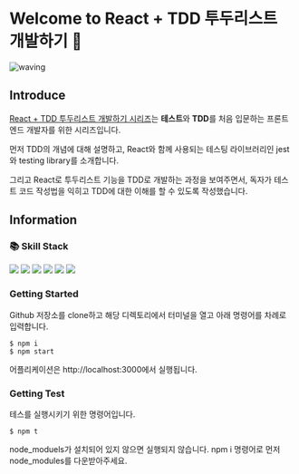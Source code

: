 <h1>Welcome to React + TDD 투두리스트 개발하기 👋</h1>

![waving](https://capsule-render.vercel.app/api?type=waving&height=200&text=React+TDD&fontAlign=75&fontAlignY=40&color=gradient)

<h2>Introduce</h2>

[React + TDD 투두리스트 개발하기 시리즈](https://velog.io/@seo__namu/series/React-TDD-%ED%88%AC%EB%91%90%EB%A6%AC%EC%8A%A4%ED%8A%B8-%EA%B0%9C%EB%B0%9C%ED%95%98%EA%B8%B0)는 **테스트**와 **TDD**를 처음 입문하는 프론트엔드 개발자를 위한 시리즈입니다.

먼저 TDD의 개념에 대해 설명하고, React와 함께 사용되는 테스팅 라이브러리인 jest와 testing library를 소개합니다.

그리고 React로 투두리스트 기능을 TDD로 개발하는 과정을 보여주면서, 독자가 테스트 코드 작성법을 익히고 TDD에 대한 이해를 할 수 있도록 작성했습니다.

<h2>Information</h2>

<h3>📚 Skill Stack</h3>

<img src="https://img.shields.io/badge/HTML5-E34F26?style=flat-square&logo=html5&logoColor=white" style="display:inline"/>
<img src="https://img.shields.io/badge/CSS3-1572B6?style=flat-square&logo=css3&logoColor=white" style="display:inline"/>
<img src="https://img.shields.io/badge/React-61DAFB?style=flat-square&logo=react&logoColor=white" style="display:inline"/>
<img src="https://img.shields.io/badge/JavaScript-F0DB4F?style=flat-square&logo=javascript&logoColor=white" style="display:inline"/>
<img src="https://img.shields.io/badge/Jest-C21325?style=flat-square&logo=jest&logoColor=white" style="display:inline"/>
<img src="https://img.shields.io/badge/Testing Library-E33332?style=flat-square&logo=testinglibrary&logoColor=white" style="display:inline"/>

<h3>Getting Started</h3>

Github 저장소를 clone하고 해당 디렉토리에서 터미널을 열고 아래 명령어를 차례로 입력합니다.

```
$ npm i
$ npm start
```

어플리케이션은 http://localhost:3000에서 실행됩니다.

<h3>Getting Test</h3>

테스를 실행시키기 위한 명령어입니다. 

```
$ npm t
```

node_moduels가 설치되어 있지 않으면 실행되지 않습니다. npm i 명령어로 먼저 node_modules를 다운받아주세요.
